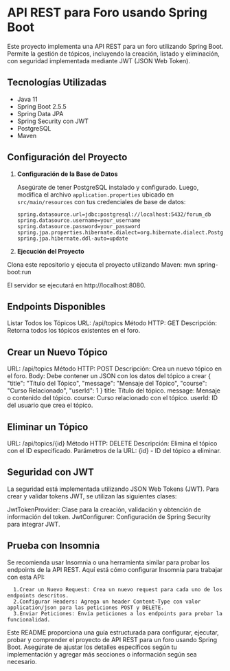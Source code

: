 # API REST para Foro usando Spring Boot

Este proyecto implementa una API REST para un foro utilizando Spring Boot. Permite la gestión de tópicos, incluyendo la creación, listado y eliminación, con seguridad implementada mediante JWT (JSON Web Token).

## Tecnologías Utilizadas

- Java 11
- Spring Boot 2.5.5
- Spring Data JPA
- Spring Security con JWT
- PostgreSQL
- Maven

## Configuración del Proyecto

1. **Configuración de la Base de Datos**

   Asegúrate de tener PostgreSQL instalado y configurado. Luego, modifica el archivo `application.properties` ubicado en `src/main/resources` con tus credenciales de base de datos:

   ```properties
   spring.datasource.url=jdbc:postgresql://localhost:5432/forum_db
   spring.datasource.username=your_username
   spring.datasource.password=your_password
   spring.jpa.properties.hibernate.dialect=org.hibernate.dialect.PostgreSQLDialect
   spring.jpa.hibernate.ddl-auto=update
   
2. **Ejecución del Proyecto**

Clona este repositorio y ejecuta el proyecto utilizando Maven:
mvn spring-boot:run

El servidor se ejecutará en http://localhost:8080.

## Endpoints Disponibles

Listar Todos los Tópicos
  URL: /api/topics
  Método HTTP: GET
  Descripción: Retorna todos los tópicos existentes en el foro.
  
## Crear un Nuevo Tópico

  URL: /api/topics
  Método HTTP: POST
  Descripción: Crea un nuevo tópico en el foro.
  Body: Debe contener un JSON con los datos del tópico a crear
  {
  "title": "Título del Tópico",
  "message": "Mensaje del Tópico",
  "course": "Curso Relacionado",
  "userId": 1
}
      title: Título del tópico.
      message: Mensaje o contenido del tópico.
      course: Curso relacionado con el tópico.
      userId: ID del usuario que crea el tópico.
      
## Eliminar un Tópico

URL: /api/topics/{id}
Método HTTP: DELETE
Descripción: Elimina el tópico con el ID especificado.
Parámetros de la URL: {id} - ID del tópico a eliminar.

## Seguridad con JWT
La seguridad está implementada utilizando JSON Web Tokens (JWT). Para crear y validar tokens JWT, se utilizan las siguientes clases:

   JwtTokenProvider: Clase para la creación, validación y obtención de información del token.
   JwtConfigurer: Configuración de Spring Security para integrar JWT.
   
## Prueba con Insomnia
Se recomienda usar Insomnia o una herramienta similar para probar los endpoints de la API REST. Aquí está cómo configurar Insomnia para trabajar con esta API:

      1.Crear un Nuevo Request: Crea un nuevo request para cada uno de los endpoints descritos.
      2.Configurar Headers: Agrega un header Content-Type con valor application/json para las peticiones POST y DELETE.
      3.Enviar Peticiones: Envía peticiones a los endpoints para probar la funcionalidad.


Este README proporciona una guía estructurada para configurar, ejecutar, probar y comprender el proyecto de API REST para un foro usando Spring Boot. Asegúrate de ajustar los detalles específicos según tu implementación y agregar más secciones o información según sea necesario.

